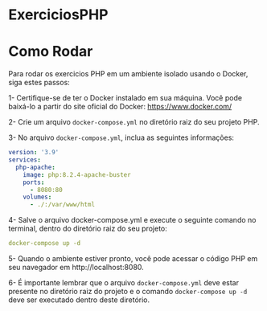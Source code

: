 # ExerciciosPHP

<h1> Como Rodar </h1>

Para rodar os exercicios PHP em um ambiente isolado usando o Docker, siga estes passos:

1- Certifique-se de ter o Docker instalado em sua máquina. 
Você pode baixá-lo a partir do site oficial do Docker: https://www.docker.com/

2- Crie um arquivo `docker-compose.yml` no diretório raiz do seu projeto PHP. 

3- No arquivo `docker-compose.yml`, inclua as seguintes informações:

```yaml
version: '3.9'
services:
  php-apache:
    image: php:8.2.4-apache-buster
    ports:
      - 8080:80
    volumes: 
      - ./:/var/www/html

```


4- Salve o arquivo docker-compose.yml e execute o seguinte comando no terminal, dentro do diretório raiz do seu projeto:

```yaml
docker-compose up -d
```

5- Quando o ambiente estiver pronto, você pode acessar o código PHP em seu navegador em http://localhost:8080. 

6- É importante lembrar que o arquivo `docker-compose.yml` deve estar presente no diretório raiz do projeto e o comando `docker-compose up -d` deve ser executado dentro deste diretório.